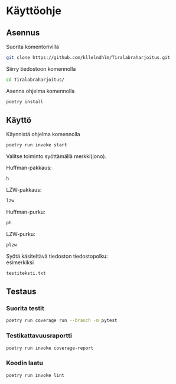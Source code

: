 # Käyttöohje

## Asennus
Suorita komentorivillä
```bash
git clone https://github.com/kllelndhlm/Tiralabraharjoitus.git
```
Siirry tiedostoon komennolla
```bash
cd Tiralabraharjoitus/
```
Asenna ohjelma komennolla
```bash
poetry install
```

## Käyttö
Käynnistä ohjelma komennolla
```bash
poetry run invoke start
```
Valitse toiminto syöttämällä merkki(jono).

Huffman-pakkaus:
```bash
h
```
LZW-pakkaus:
```bash
lzw
```
Huffman-purku:
```bash
ph
```
LZW-purku:
```bash
plzw
```
Syötä käsiteltävä tiedoston tiedostopolku:<br>
esimerkiksi
```bash
testiteksti.txt
```

## Testaus
### Suorita testit
```bash
poetry run coverage run --branch -m pytest
```
### Testikattavuusraportti
```bash
poetry run invoke coverage-report
```
### Koodin laatu
```bash
poetry run invoke lint
```